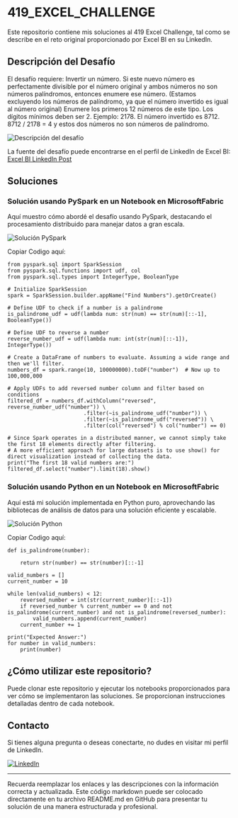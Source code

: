 # 419_EXCEL_CHALLENGE

Este repositorio contiene mis soluciones al 419 Excel Challenge, tal como se describe en el reto original proporcionado por Excel BI en su LinkedIn.

## Descripción del Desafío

El desafío requiere:
Invertir un número. Si este nuevo número es perfectamente divisible por el número original y ambos números no son números palíndromos, entonces enumere ese número. (Estamos excluyendo los números de palíndromo, ya que el número invertido es igual al número original)
Enumere los primeros 12 números de este tipo. Los dígitos mínimos deben ser 2.
Ejemplo: 2178. El número invertido es 8712. 8712 / 2178 = 4 y estos dos números no son números de palíndromo.

![Descripción del desafío](https://github.com/cristobalsalcedo90/BI_Challenges/blob/c9961e9a15f3befbee69580e10b67febac26e815/418_EXCEL_CHALLENGE/Files/ExcelBi.png)

La fuente del desafío puede encontrarse en el perfil de LinkedIn de Excel BI: [Excel BI LinkedIn Post](https://www.linkedin.com/posts/excelbi_excel-challenge-problem-activity-7177876857915117569-cHiT?utm_source=share&utm_medium=member_desktop)

## Soluciones

### Solución usando PySpark en un Notebook en MicrosoftFabric

Aquí muestro cómo abordé el desafío usando PySpark, destacando el procesamiento distribuido para manejar datos a gran escala.

![Solución PySpark](https://github.com/cristobalsalcedo90/BI_Challenges/blob/5753259fc5fc8b86223c736ce1d6643d8aba15f3/419_EXCEL_CHALLENGE/Files/419_EXCEL_CHALLENGE_PySpark.png)

Copiar Codigo aquí:
```
from pyspark.sql import SparkSession
from pyspark.sql.functions import udf, col
from pyspark.sql.types import IntegerType, BooleanType

# Initialize SparkSession
spark = SparkSession.builder.appName("Find Numbers").getOrCreate()

# Define UDF to check if a number is a palindrome
is_palindrome_udf = udf(lambda num: str(num) == str(num)[::-1], BooleanType())

# Define UDF to reverse a number
reverse_number_udf = udf(lambda num: int(str(num)[::-1]), IntegerType())

# Create a DataFrame of numbers to evaluate. Assuming a wide range and then we'll filter.
numbers_df = spark.range(10, 100000000).toDF("number")  # Now up to 100,000,000

# Apply UDFs to add reversed number column and filter based on conditions
filtered_df = numbers_df.withColumn("reversed", reverse_number_udf("number")) \
                        .filter(~is_palindrome_udf("number")) \
                        .filter(~is_palindrome_udf("reversed")) \
                        .filter(col("reversed") % col("number") == 0)

# Since Spark operates in a distributed manner, we cannot simply take the first 18 elements directly after filtering.
# A more efficient approach for large datasets is to use show() for direct visualization instead of collecting the data.
print("The first 18 valid numbers are:")
filtered_df.select("number").limit(18).show()

```

### Solución usando Python en un Notebook en MicrosoftFabric

Aquí está mi solución implementada en Python puro, aprovechando las bibliotecas de análisis de datos para una solución eficiente y escalable.

![Solución Python](https://github.com/cristobalsalcedo90/BI_Challenges/blob/5753259fc5fc8b86223c736ce1d6643d8aba15f3/419_EXCEL_CHALLENGE/Files/419_EXCEL_CHALLENGE_Python.png)

Copiar Codigo aquí:
```
def is_palindrome(number):
  
    return str(number) == str(number)[::-1]

valid_numbers = []
current_number = 10 

while len(valid_numbers) < 12:
    reversed_number = int(str(current_number)[::-1])
    if reversed_number % current_number == 0 and not is_palindrome(current_number) and not is_palindrome(reversed_number):
        valid_numbers.append(current_number)
    current_number += 1

print("Expected Answer:")
for number in valid_numbers:
    print(number)

```
## ¿Cómo utilizar este repositorio?

Puede clonar este repositorio y ejecutar los notebooks proporcionados para ver cómo se implementaron las soluciones. Se proporcionan instrucciones detalladas dentro de cada notebook.

## Contacto

Si tienes alguna pregunta o deseas conectarte, no dudes en visitar mi perfil de LinkedIn.

[![LinkedIn](https://img.shields.io/badge/LinkedIn-Cristobal%20Salcedo-blue)](https://www.linkedin.com/in/cristobal-salcedo)

---

Recuerda reemplazar los enlaces y las descripciones con la información correcta y actualizada. Este código markdown puede ser colocado directamente en tu archivo README.md en GitHub para presentar tu solución de una manera estructurada y profesional.
